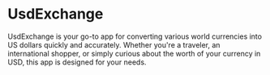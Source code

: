 # UsdExchange
UsdExchange is your go-to app for converting various world currencies into US dollars quickly and accurately. Whether you're a traveler, an international shopper, or simply curious about the worth of your currency in USD, this app is designed for your needs.
